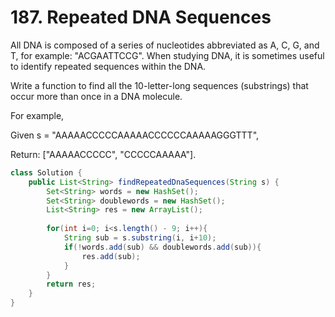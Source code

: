  # 187. Repeated DNA Sequences

All DNA is composed of a series of nucleotides abbreviated as A, C, G, and T, for example: "ACGAATTCCG". When studying DNA, it is sometimes useful to identify repeated sequences within the DNA.

Write a function to find all the 10-letter-long sequences (substrings) that occur more than once in a DNA molecule.

For example,

Given s = "AAAAACCCCCAAAAACCCCCCAAAAAGGGTTT",

Return:
["AAAAACCCCC", "CCCCCAAAAA"].


```java
class Solution {
    public List<String> findRepeatedDnaSequences(String s) {
        Set<String> words = new HashSet();
        Set<String> doublewords = new HashSet();
        List<String> res = new ArrayList();
        
        for(int i=0; i<s.length() - 9; i++){
            String sub = s.substring(i, i+10);
            if(!words.add(sub) && doublewords.add(sub)){
                res.add(sub);
            }
        }
        return res;
    }
}
```
